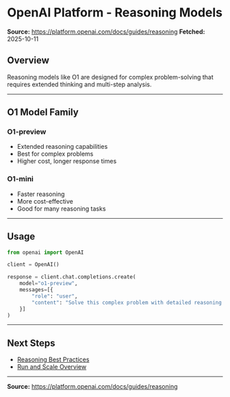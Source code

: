 # OpenAI Platform - Reasoning Models

**Source:** https://platform.openai.com/docs/guides/reasoning
**Fetched:** 2025-10-11

## Overview

Reasoning models like O1 are designed for complex problem-solving that requires extended thinking and multi-step analysis.

---

## O1 Model Family

### O1-preview
- Extended reasoning capabilities
- Best for complex problems
- Higher cost, longer response times

### O1-mini
- Faster reasoning
- More cost-effective
- Good for many reasoning tasks

---

## Usage

```python
from openai import OpenAI

client = OpenAI()

response = client.chat.completions.create(
    model="o1-preview",
    messages=[{
        "role": "user",
        "content": "Solve this complex problem with detailed reasoning..."
    }]
)
```

---

## Next Steps

- [Reasoning Best Practices](./reasoning-best-practices.md)
- [Run and Scale Overview](../overview.md)

---

**Source:** https://platform.openai.com/docs/guides/reasoning
